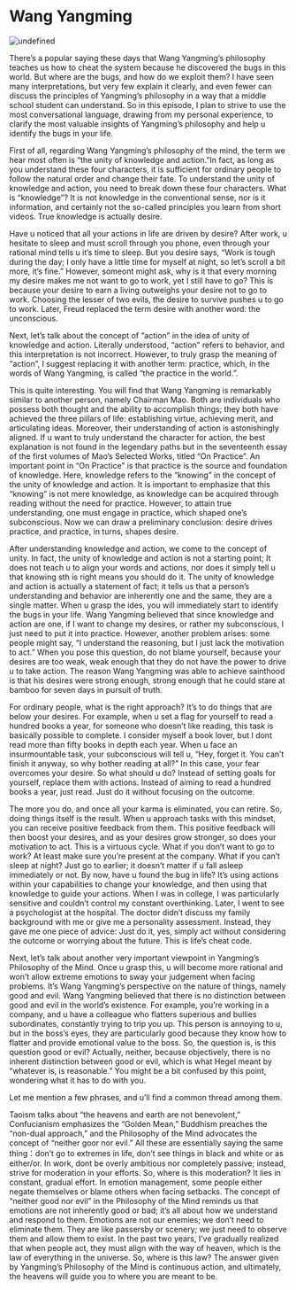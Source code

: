 # Wang Yangming

![undefined](https://cdn.statically.io/gh/stoneBuild29/MyPictures@main/upload/2560px-Lushan_Xiufeng_Moya_2018.06.10_11-24-22.jpg)

There’s a popular saying these days that Wang Yangming’s philosophy teaches us how to cheat the system because he discovered the bugs in this world. But where are the bugs, and how do we exploit them? I have seen many interpretations, but very few explain it clearly, and even fewer can discuss the principles of Yangming’s philosophy in a way that a middle school student can understand. So in this episode, I plan to strive to use the most conversational language, drawing from my personal experience, to clarify the most valuable insights of Yangming’s philosophy and help u identify the bugs in your life.



First of all, regarding Wang Yangming’s philosophy of the mind, the term we hear most often is “the unity of knowledge and action.”In fact, as long as you understand these four characters, it is sufficient for ordinary people to follow the natural order and change their fate. To understand the unity of knowledge and action, you need to break down these four characters. What is “knowledge”? It is not knowledge in the conventional sense, nor is it information, and certainly not the so-called principles you learn from short videos. True knowledge is actually desire.



Have u noticed that all your actions in life are driven by desire? After work, u hesitate to sleep and must scroll through you phone, even through your rational mind tells u it’s time to sleep. But you desire says, “Work is tough during the day; I only have a little time for myself at night, so let’s scroll a bit more, it’s fine.” However, someont might ask, why is it that every morning my desire makes me not want to go to work, yet I still have to go? This is because your desire to earn a living outweighs your desire not to go to work. Choosing the lesser of two evils, the desire to survive pushes u to go to work. Later, Freud replaced the term desire with another word: the unconscious.



Next, let’s talk about the concept of “action” in the idea of unity of knowledge and action. Literally understood, “action” refers to behavior, and this interpretation is not incorrect. However, to truly grasp the meaning of “action”, I suggest replacing it with another term: practice, which, in the words of Wang Yangming, is called “the practice in the world.”.



This is quite interesting. You will find that Wang Yangming is remarkably similar to another person, namely Chairman Mao. Both are individuals who possess both thought and the ability to accomplish things; they both have achieved the three pillars of life: establishing virtue, achieving merit, and articulating ideas. Moreover, their understanding of action is astonishingly aligned. If u want to truly understand the character for action, the best explanation is not found in the legendary paths but in the seventeenth essay of the first volumes of Mao’s Selected Works, titled “On Practice”. An important point in “On Practice” is that practice is the source and foundation of knowledge. Here, knowledge refers to the “knowing” in the concept of the unity of knowledge and action. It is important to emphasize that this “knowing” is not mere knowledge, as knowledge can be acquired through reading without the need for practice. However, to attain true understanding, one must engage in practice, which shaped one’s subconscious. Now we can draw a preliminary conclusion: desire drives practice, and practice, in turns, shapes desire.



After understanding knowledge and action, we come to the concept of unity. In fact, the unity of knowledge and action is not a starting point; It does not teach u to align your words and actions, nor does it simply tell u that knowing sth is right means you should do it. The unity of knowledge and action is actually a statement of fact; it tells us that a person’s understanding and behavior are inherently one and the same, they are a single matter. When u grasp the ides, you will immediately start to identify the bugs in your life. Wang Yangming believed that since knowledge and action are one, if I want to change my desires, or rather my subconscious, I just need to put it into practice. However, another problem arises: some people might say, “I understand the reasoning, but I just lack the motivation to act.” When you pose this question, do not blame yourself, because your desires are too weak, weak enough that they do not have the power to drive u to take action. The reason Wang Yangming was able to achieve sainthood is that his desires were strong enough, strong enough that he could stare at bamboo for seven days in pursuit of truth.



For ordinary people, what is the right approach? It’s to do things that are below your desires. For example, when u set a flag for yourself to read a hundred books a year, for someone who doesn’t like reading, this task is basically possible to complete. I consider myself a book lover, but I dont read more than fifty books in depth each year. When u face an insurmountable task, your subconscious will tell u, “Hey, forget it. You can’t finish it anyway, so why bother reading at all?” In this case, your fear overcomes your desire. So what should u do? Instead of setting goals for yourself, replace them with actions. Instead of aiming to read a hundred books a year, just read. Just do it without focusing on the outcome.



The more you do, and once all your karma is eliminated, you can retire. So, doing things itself is the result. When u approach tasks with this mindset, you can receive positive feedback from them. This positive feedback will then boost your desires, and as your desires grow stronger, so does your motivation to act. This is a virtuous cycle. What if you don’t want to go to work? At least make sure you’re present at the company. What if you can’t sleep at night? Just go to earlier; it doesn’t matter if u fall asleep immediately or not. By now, have u found the bug in life? It’s using actions within your capabilities to change your knowledge, and then using that knowledge to guide your actions. When I was in college, I was particularly sensitive and couldn’t control my constant overthinking. Later, I went to see a psychologist at the hospital. The doctor didn’t discuss my family background with me or give me a personality assessment. Instead, they gave me one piece of advice: Just do it, yes, simply act without considering the outcome or worrying about the future. This is life’s cheat code.



Next, let’s talk about another very important viewpoint in Yangming’s Philosophy of the Mind. Once u grasp this, u will become more rational and won’t allow extreme emotions to sway your judgement when facing problems. It’s Wang Yangming’s perspective on the nature of things, namely good and evil. Wang Yangming believed that there is no distinction between good and evil in the world’s existence. For example, you’re working in a company, and u have a colleague who flatters superious and bullies subordinates, constantly trying to trip you up. This person is annoying to u, but in the boss’s eyes, they are particularly good because they know how to flatter and provide emotional value to the boss. So, the question is, is this question good or evil? Actually, neither, because objectively, there is no inherent distinction between good or evil, which is what Hegel meant by “whatever is, is reasonable.” You might be a bit confused by this point, wondering what it has to do with you.



Let me mention a few phrases, and u’ll find a common thread among them.



Taoism talks about “the heavens and earth are not benevolent,” Confucianism emphasizes the “Golden Mean,” Buddhism preaches the “non-dual approach,” and the Philosophy of the Mind advocates the concept of “neither goor nor evil.” All these are essentially saying the same thing：don’t go to extremes in life, don’t see things in black and white or as either/or. In work, dont be overly ambitious nor completely passive; instead, strive for moderation in your efforts. So, where is this moderation? It lies in constant, gradual effort. In emotion management, some people either negate themselves or blame others when facing setbacks. The concept of “neither good nor evil” in the Philosophy of the Mind reminds us that emotions are not inherently good or bad; it’s all about how we understand and respond to them. Emotions are not our enemies; we don’t need to eliminate them. They are like passersby or scenery; we just need to observe them and allow them to exist. In the past two years, I’ve gradually realized that when people act, they must align with the way of heaven, which is the law of everything in the universe. So, where is this law? The answer given by Yangming’s Philosophy of the Mind is continuous action, and ultimately, the heavens will guide you to where you are meant to be.

